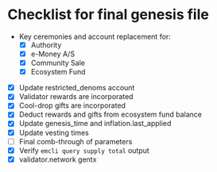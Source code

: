 # Checklist for final genesis file

* Key ceremonies and account replacement for:
  * [x] Authority
  * [x] e-Money A/S
  * [x] Community Sale
  * [x] Ecosystem Fund
* [x] Update restricted_denoms account
* [x] Validator rewards are incorporated
* [x] Cool-drop gifts are incorporated
* [x] Deduct rewards and gifts from ecosystem fund balance
* [x] Update genesis_time and inflation.last_applied
* [x] Update vesting times
* [ ] Final comb-through of parameters
* [x] Verify `emcli query supply total` output
* [x] validator.network gentx
